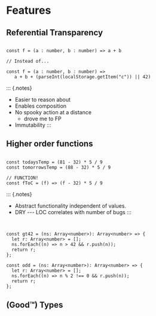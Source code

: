 # Features

## Referential Transparency

##

``` {.typescript}
const f = (a : number, b : number) => a + b

// Instead of...

const f = (a : number, b : number) =>
   a + b + (parseInt(localStorage.getItem("c")) || 42)
```

::: {.notes}
- Easier to reason about
- Enables composition
- No spooky action at a distance
   + drove me to FP
- Immutability
:::

## Higher order functions

##

```{.typescript}
const todaysTemp = (81 - 32) * 5 / 9
const tomorrowsTemp = (88 - 32) * 5 / 9

// FUNCTION!
const fToC = (f) => (f - 32) * 5 / 9
```

::: {.notes}
- Abstract functionality independent of values.
- DRY --- LOC correlates with number of bugs
:::

##

<pre class="haskell"><code data-trim data-noescape>
<span class="fragment fade-out" data-fragment-index="1">const gt42 = (ns: Array&lt;number&gt;): Array&lt;number&gt; => {
  let r: Array&lt;number&gt; = [];
  ns.forEach((n) => </span>n > 42<span class="fragment fade-out" data-fragment-index="1"> && r.push(n));
  return r;
};</span>

<span class="fragment fade-out" data-fragment-index="1">const odd = (ns: Array&lt;number&gt;): Array&lt;number&gt; => {
  let r: Array&lt;number&gt; = [];
  ns.forEach((n) => </span>n % 2 !== 0<span class="fragment fade-out" data-fragment-index="1"> && r.push(n));
  return r;
};
</span></code></pre>

##



## (Good&#8482;) Types